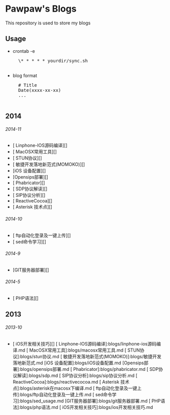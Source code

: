 # Pawpaw's Blogs
This repository is used to store my blogs
## Usage
* crontab -e
    <pre>
    \* * * * * yourdir/sync.sh
    </pre>

* blog format
    <pre>
    # Title
    Date(xxxx-xx-xx)
    ...
    </pre>



## 2014

###### 2014-11
* [ Linphone-IOS源码编译][]
* [ MacOSX常用工具][]
* [ STUN协议][]
* [ 敏捷开发落地新范式(MOMOKO)][]
* [iOS 设备配置][]
* [Opensips部署][]
* [ Phabricator][]
* [ SDP协议解读][]
* [ SIP协议分析][]
* [ ReactiveCocoa][]
* [ Asterisk 技术点][]

###### 2014-10
* [ ftp自动化登录及一键上传][]
* [ sed命令学习][]

###### 2014-9
* [GIT服务器部署][]

###### 2014-5
* [ PHP语法][]

## 2013

###### 2013-10
* [ iOS开发相关技巧][]
[ Linphone-IOS源码编译]:blogs/linphone-ios源码编译.md
[ MacOSX常用工具]:blogs/macosx常用工具.md
[ STUN协议]:blogs/stun协议.md
[ 敏捷开发落地新范式(MOMOKO)]:blogs/敏捷开发落地新范式.md
[iOS 设备配置]:blogs/iOS设备配置.md
[Opensips部署]:blogs/opensips部署.md
[ Phabricator]:blogs/phabricator.md
[ SDP协议解读]:blogs/sdp.md
[ SIP协议分析]:blogs/sip协议分析.md
[ ReactiveCocoa]:blogs/reactivecocoa.md
[ Asterisk 技术点]:blogs/asterisk在macosx下编译.md
[ ftp自动化登录及一键上传]:blogs/ftp自动化登录及一键上传.md
[ sed命令学习]:blogs/sed_usage.md
[GIT服务器部署]:blogs/git服务器部署.md
[ PHP语法]:blogs/php语法.md
[ iOS开发相关技巧]:blogs/ios开发相关技巧.md
